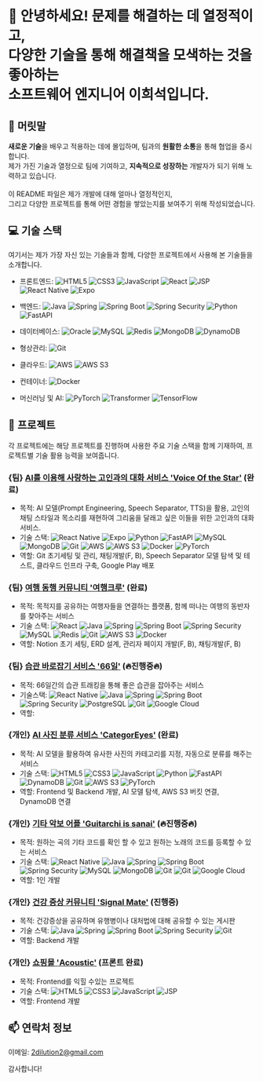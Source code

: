 # 👋 안녕하세요! 문제를 해결하는 데 열정적이고,<br>다양한 기술을 통해 해결책을 모색하는 것을 좋아하는<br>소프트웨어 엔지니어 이희석입니다.

## 📝 머릿말
**새로운 기술**을 배우고 적용하는 데에 몰입하며, 팀과의 **원활한 소통**을 통해 협업을 중시합니다. <br>
제가 가진 기술과 열정으로 팀에 기여하고, **지속적으로 성장하는** 개발자가 되기 위해 노력하고 있습니다. <br><br>
이 README 파일은 제가 개발에 대해 얼마나 열정적인지,<br>그리고 다양한 프로젝트를 통해 어떤 경험을 쌓았는지를 보여주기 위해 작성되었습니다.

## 💻 기술 스택
여기서는 제가 가장 자신 있는 기술들과 함께, 다양한 프로젝트에서 사용해 본 기술들을 소개합니다.

- 프론트엔드:  ![HTML5](https://img.shields.io/badge/-HTML5-E34F26?logo=html5&logoColor=white) ![CSS3](https://img.shields.io/badge/-CSS3-1572B6?logo=css3&logoColor=white) ![JavaScript](https://img.shields.io/badge/-JavaScript-F7DF1E?logo=javascript&logoColor=black) ![React](https://img.shields.io/badge/-React-61DAFB?logo=react&logoColor=black) ![JSP](https://img.shields.io/badge/-JSP-007396?logo=java&logoColor=white) ![React Native](https://img.shields.io/badge/-React_Native-61DAFB?logo=react&logoColor=white) ![Expo](https://img.shields.io/badge/-Expo-000020?logo=expo&logoColor=white)

- 백엔드:  ![Java](https://img.shields.io/badge/-Java-007396?logo=java&logoColor=white) ![Spring](https://img.shields.io/badge/-Spring-6DB33F?logo=spring&logoColor=white) ![Spring Boot](https://img.shields.io/badge/-Spring_Boot-6DB33F?logo=spring-boot&logoColor=white) ![Spring Security](https://img.shields.io/badge/-Spring_Security-6DB33F?logo=spring&logoColor=white) ![Python](https://img.shields.io/badge/-Python-3776AB?logo=python&logoColor=white) ![FastAPI](https://img.shields.io/badge/-FastAPI-009688?logo=fastapi&logoColor=white)

- 데이터베이스: ![Oracle](https://img.shields.io/badge/-Oracle-F80000?logo=oracle&logoColor=white) ![MySQL](https://img.shields.io/badge/-MySQL-4479A1?logo=mysql&logoColor=white) ![Redis](https://img.shields.io/badge/-Redis-DC382D?logo=redis&logoColor=white)
 ![MongoDB](https://img.shields.io/badge/-MongoDB-47A248?logo=mongodb&logoColor=white) ![DynamoDB](https://img.shields.io/badge/-DynamoDB-4053D6?logo=amazon-dynamodb&logoColor=white)

- 형상관리: ![Git](https://img.shields.io/badge/-Git-F05032?logo=git&logoColor=white)

- 클라우드: ![AWS](https://img.shields.io/badge/-AWS-232F3E?logo=amazon-aws&logoColor=white) ![AWS S3](https://img.shields.io/badge/-AWS_S3-569A31?logo=amazon-s3&logoColor=white)

- 컨테이너:  ![Docker](https://img.shields.io/badge/-Docker-2496ED?logo=docker&logoColor=white)

- 머신러닝 및 AI:  ![PyTorch](https://img.shields.io/badge/-PyTorch-EE4C2C?logo=pytorch&logoColor=white) ![Transformer](https://img.shields.io/badge/-Transformer-B31B1B?logo=transformer&logoColor=white) ![TensorFlow](https://img.shields.io/badge/-TensorFlow-FF6F00?logo=tensorflow&logoColor=white)

<!-- [![GitHub Streak](https://github-readme-streak-stats.herokuapp.com?user=2dilution2&hide_border=%EA%B1%B0%EC%A7%93&border_radius=4&locale=ko)](https://git.io/streak-stats)
[![Top Langs](https://github-readme-stats.vercel.app/api/top-langs/?username=2dilution2&layout=compact&theme=material-palenight&langs_count=20)](https://github.com/anuraghazra/github-readme-stats)
![Anurag's GitHub stats](https://github-readme-stats.vercel.app/api?username=2dilution2&theme=shadow_green&show_icons=true) -->

## 🚀 프로젝트
각 프로젝트에는 해당 프로젝트를 진행하며 사용한 주요 기술 스택을 함께 기재하여, 프로젝트별 기술 활용 능력을 보여줍니다.

### {팀} [AI를 이용해 사랑하는 고인과의 대화 서비스 'Voice Of the Star'](https://github.com/Think-Tank-6/Voice-Of-the-Star) (완료)
- 목적: AI 모델(Prompt Engineering, Speech Separator, TTS)을 활용, 고인의 채팅 스타일과 목소리를 재현하여 그리움을 달래고 싶은 이들을 위한 고인과의 대화 서비스.
- 기술 스택:  ![React Native](https://img.shields.io/badge/-React_Native-61DAFB?logo=react&logoColor=white) ![Expo](https://img.shields.io/badge/-Expo-000020?logo=expo&logoColor=white) ![Python](https://img.shields.io/badge/-Python-3776AB?logo=python&logoColor=white) ![FastAPI](https://img.shields.io/badge/-FastAPI-009688?logo=fastapi&logoColor=white) ![MySQL](https://img.shields.io/badge/-MySQL-4479A1?logo=mysql&logoColor=white) ![MongoDB](https://img.shields.io/badge/-MongoDB-47A248?logo=mongodb&logoColor=white) ![Git](https://img.shields.io/badge/-Git-F05032?logo=git&logoColor=white) ![AWS](https://img.shields.io/badge/-AWS-232F3E?logo=amazon-aws&logoColor=white) ![AWS S3](https://img.shields.io/badge/-AWS_S3-569A31?logo=amazon-s3&logoColor=white) ![Docker](https://img.shields.io/badge/-Docker-2496ED?logo=docker&logoColor=white) ![PyTorch](https://img.shields.io/badge/-PyTorch-EE4C2C?logo=pytorch&logoColor=white) 
- 역할: Git 초기세팅 및 관리, 채팅개발(F, B), Speech Separator 모델 탐색 및 테스트, 클라우드 인프라 구축, Google Play 배포

### {팀} [여행 동행 커뮤니티 '여행크루'](https://github.com/CRUDE-HI/travel-crew-server) (완료)
- 목적: 목적지를 공유하는 여행자들을 연결하는 플랫폼, 함께 떠나는 여행의 동반자를 찾아주는 서비스
- 기술 스택: ![React](https://img.shields.io/badge/-React-61DAFB?logo=react&logoColor=black) ![Java](https://img.shields.io/badge/-Java-007396?logo=java&logoColor=white) ![Spring](https://img.shields.io/badge/-Spring-6DB33F?logo=spring&logoColor=white) ![Spring Boot](https://img.shields.io/badge/-Spring_Boot-6DB33F?logo=spring-boot&logoColor=white) ![Spring Security](https://img.shields.io/badge/-Spring_Security-6DB33F?logo=spring&logoColor=white) ![MySQL](https://img.shields.io/badge/-MySQL-4479A1?logo=mysql&logoColor=white) ![Redis](https://img.shields.io/badge/-Redis-DC382D?logo=redis&logoColor=white) ![Git](https://img.shields.io/badge/-Git-F05032?logo=git&logoColor=white) ![AWS S3](https://img.shields.io/badge/-AWS_S3-569A31?logo=amazon-s3&logoColor=white) ![Docker](https://img.shields.io/badge/-Docker-2496ED?logo=docker&logoColor=white)
- 역할: Notion 초기 세팅, ERD 설계, 관리자 페이지 개발(F, B), 채팅개발(F, B)

### {팀} [습관 바로잡기 서비스 '66일'](https://github.com/ThinkTank-Unit/66Days-server) (🔥진행중🔥)
- 목적: 66일간의 습관 트래킹을 통해 좋은 습관을 잡아주는 서비스
- 기술스택:  ![React Native](https://img.shields.io/badge/-React_Native-61DAFB?logo=react&logoColor=white) ![Java](https://img.shields.io/badge/-Java-007396?logo=java&logoColor=white) ![Spring](https://img.shields.io/badge/-Spring-6DB33F?logo=spring&logoColor=white) ![Spring Boot](https://img.shields.io/badge/-Spring_Boot-6DB33F?logo=spring-boot&logoColor=white) ![Spring Security](https://img.shields.io/badge/-Spring_Security-6DB33F?logo=spring&logoColor=white) ![PostgreSQL](https://img.shields.io/badge/-PostgreSQL-336791?logo=postgresql&logoColor=white) ![Git](https://img.shields.io/badge/-Git-F05032?logo=git&logoColor=white) ![Google Cloud](https://img.shields.io/badge/-Google_Cloud-4285F4?logo=google-cloud&logoColor=white)
- 역할: 

### {개인} [AI 사진 분류 서비스 'CategorEyes'](https://github.com/2dilution2/CategorEyes) (완료)
- 목적: AI 모델을 활용하여 유사한 사진의 카테고리를 지정, 자동으로 분류를 해주는 서비스
- 기술 스택: ![HTML5](https://img.shields.io/badge/-HTML5-E34F26?logo=html5&logoColor=white) ![CSS3](https://img.shields.io/badge/-CSS3-1572B6?logo=css3&logoColor=white) ![JavaScript](https://img.shields.io/badge/-JavaScript-F7DF1E?logo=javascript&logoColor=black) ![Python](https://img.shields.io/badge/-Python-3776AB?logo=python&logoColor=white) ![FastAPI](https://img.shields.io/badge/-FastAPI-009688?logo=fastapi&logoColor=white) ![DynamoDB](https://img.shields.io/badge/-DynamoDB-4053D6?logo=amazon-dynamodb&logoColor=white) ![Git](https://img.shields.io/badge/-Git-F05032?logo=git&logoColor=white) ![AWS S3](https://img.shields.io/badge/-AWS_S3-569A31?logo=amazon-s3&logoColor=white) ![PyTorch](https://img.shields.io/badge/-PyTorch-EE4C2C?logo=pytorch&logoColor=white)
- 역할: Frontend 및 Backend 개발, AI 모델 탐색, AWS S3 버킷 연결, DynamoDB 연결

### {개인} [기타 악보 어플 'Guitarchi is sanai'](https://github.com/2dilution2/Guitarchi-is-sanai) (🔥진행중🔥)
- 목적: 원하는 곡의 기타 코드를 확인 할 수 있고 원하는 노래의 코드를 등록할 수 있는 서비스
- 기술 스택: ![React Native](https://img.shields.io/badge/-React_Native-61DAFB?logo=react&logoColor=white) ![Java](https://img.shields.io/badge/-Java-007396?logo=java&logoColor=white) ![Spring](https://img.shields.io/badge/-Spring-6DB33F?logo=spring&logoColor=white) ![Spring Boot](https://img.shields.io/badge/-Spring_Boot-6DB33F?logo=spring-boot&logoColor=white) ![Spring Security](https://img.shields.io/badge/-Spring_Security-6DB33F?logo=spring&logoColor=white) ![MySQL](https://img.shields.io/badge/-MySQL-4479A1?logo=mysql&logoColor=white) ![MongoDB](https://img.shields.io/badge/-MongoDB-47A248?logo=mongodb&logoColor=white) ![Git](https://img.shields.io/badge/-Git-F05032?logo=git&logoColor=white) ![Git](https://img.shields.io/badge/-Git-F05032?logo=git&logoColor=white) ![Google Cloud](https://img.shields.io/badge/-Google_Cloud-4285F4?logo=google-cloud&logoColor=white)
- 역할: 1인 개발

### {개인} [건강 증상 커뮤니티 'Signal Mate'](https://github.com/2dilution2/SignalMate) (진행중)
- 목적: 건강증상을 공유하며 유행병이나 대처법에 대해 공유할 수 있는 게시판
- 기술 스택: ![Java](https://img.shields.io/badge/-Java-007396?logo=java&logoColor=white) ![Spring](https://img.shields.io/badge/-Spring-6DB33F?logo=spring&logoColor=white) ![Spring Boot](https://img.shields.io/badge/-Spring_Boot-6DB33F?logo=spring-boot&logoColor=white) ![Spring Security](https://img.shields.io/badge/-Spring_Security-6DB33F?logo=spring&logoColor=white) ![Git](https://img.shields.io/badge/-Git-F05032?logo=git&logoColor=white)
- 역할: Backend 개발

### {개인} [쇼핑몰 'Acoustic'](https://github.com/2dilution2/Personal_project_1_Spring) (프론트 완료)
- 목적: Frontend를 익힐 수있는 프로젝트
- 기술 스택: ![HTML5](https://img.shields.io/badge/-HTML5-E34F26?logo=html5&logoColor=white) ![CSS3](https://img.shields.io/badge/-CSS3-1572B6?logo=css3&logoColor=white) ![JavaScript](https://img.shields.io/badge/-JavaScript-F7DF1E?logo=javascript&logoColor=black) ![JSP](https://img.shields.io/badge/-JSP-007396?logo=java&logoColor=white)
- 역할: Frontend 개발

## 📫 연락처 정보
이메일: 2dilution2@gmail.com

감사합니다!

